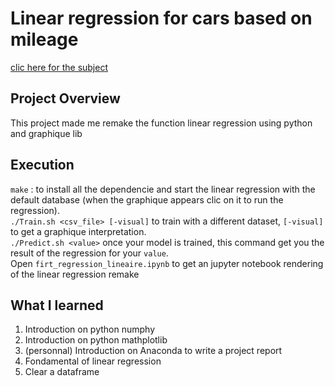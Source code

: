 # Linear regression for cars based on mileage
[clic here for the subject](https://github.com/vportens/machine_learning/blob/main/regression_lineaire/ft_linear_regression.subject.pdf)

## Project Overview
This project made me remake the function linear regression using python and graphique lib

## Execution
```make``` : to install all the dependencie and start the linear regression with the default database (when the graphique appears clic on it to run the regression).   
   ```./Train.sh <csv_file> [-visual]``` to train with a different dataset, ```[-visual]``` to get a graphique interpretation.   
   ```./Predict.sh <value>``` once your model is trained, this command get you the result of the regression for your ```value```.     
   Open ```firt_regression_lineaire.ipynb``` to get an jupyter notebook rendering of the linear regression remake 
## What I learned

1. Introduction on python numphy
2. Introduction on python mathplotlib
3. (personnal) Introduction on Anaconda to write a project report
4. Fondamental of linear regression
5. Clear a dataframe
